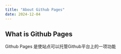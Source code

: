 ```yaml
---
title: "About Github Pages"
date: 2024-12-04
---
```


 ## What is Github Pages
 Github Pages 是使站点可以托管Github平台上的一项功能
